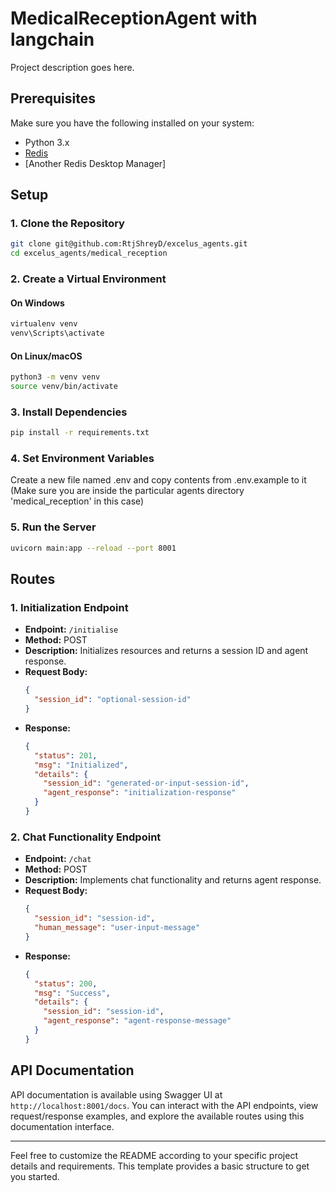 # MedicalReceptionAgent with langchain

Project description goes here.

## Prerequisites

Make sure you have the following installed on your system:

- Python 3.x
- [Redis](https://redis.io/download)
- [Another Redis Desktop Manager] 
<!-- - [RabbitMQ](https://www.rabbitmq.com/download.html) (for Celery task queue)
- Git (optional, but recommended) -->

## Setup

### 1. Clone the Repository

```bash
git clone git@github.com:RtjShreyD/excelus_agents.git
cd excelus_agents/medical_reception
```

### 2. Create a Virtual Environment

#### On Windows

```bash
virtualenv venv
venv\Scripts\activate
```

#### On Linux/macOS

```bash
python3 -m venv venv
source venv/bin/activate
```

### 3. Install Dependencies

```bash
pip install -r requirements.txt
```

### 4. Set Environment Variables
Create a new file named .env  and copy contents from .env.example to it (Make sure you are inside the particular agents directory 'medical_reception' in this case)

### 5. Run the Server

```bash
uvicorn main:app --reload --port 8001
```

## Routes

### 1. **Initialization Endpoint**

- **Endpoint:** `/initialise`
- **Method:** POST
- **Description:** Initializes resources and returns a session ID and agent response.
- **Request Body:**
  ```json
  {
    "session_id": "optional-session-id"
  }
  ```
- **Response:**
  ```json
  {
    "status": 201,
    "msg": "Initialized",
    "details": {
      "session_id": "generated-or-input-session-id",
      "agent_response": "initialization-response"
    }
  }
  ```

### 2. **Chat Functionality Endpoint**

- **Endpoint:** `/chat`
- **Method:** POST
- **Description:** Implements chat functionality and returns agent response.
- **Request Body:**
  ```json
  {
    "session_id": "session-id",
    "human_message": "user-input-message"
  }
  ```
- **Response:**
  ```json
  {
    "status": 200,
    "msg": "Success",
    "details": {
      "session_id": "session-id",
      "agent_response": "agent-response-message"
    }
  }
  ```

## API Documentation

API documentation is available using Swagger UI at `http://localhost:8001/docs`. You can interact with the API endpoints, view request/response examples, and explore the available routes using this documentation interface.

---

Feel free to customize the README according to your specific project details and requirements. This template provides a basic structure to get you started.